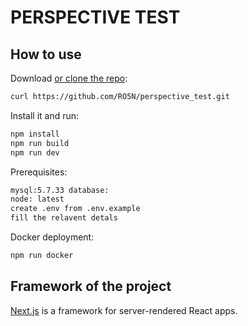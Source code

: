 # PERSPECTIVE TEST

## How to use

Download [or clone the repo](https://github.com/RO5N/perspective_test.git):

```sh
curl https://github.com/RO5N/perspective_test.git
```

Install it and run:

```sh
npm install
npm run build
npm run dev
```

Prerequisites:

```sh
mysql:5.7.33 database:
node: latest
create .env from .env.example
fill the relavent detals
```

Docker deployment:

```sh
npm run docker
```

## Framework of the project

[Next.js](https://github.com/zeit/next.js) is a framework for server-rendered React apps.
